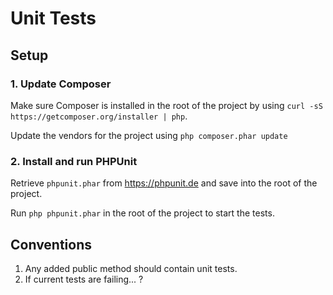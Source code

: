 # Unit Tests

## Setup

### 1. Update Composer
Make sure Composer is installed in the root of the project by using
```curl -sS https://getcomposer.org/installer | php```.

Update the vendors for the project using ```php composer.phar update```

### 2. Install and run PHPUnit
Retrieve ```phpunit.phar``` from https://phpunit.de and save into the root of the project.

Run ```php phpunit.phar``` in the root of the project to start the tests.

## Conventions

1. Any added public method should contain unit tests.
2. If current tests are failing... ?
